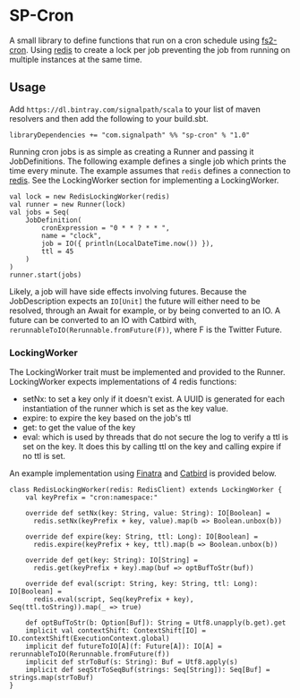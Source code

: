 # SP-Cron

A small library to define functions that run on a cron schedule
using [fs2-cron](https://github.com/fthomas/fs2-cron). Using 
[redis](redis.io) to create a lock per job preventing the job
from running on multiple instances at the same time.

## Usage

Add `https://dl.bintray.com/signalpath/scala` to your list of
maven resolvers and then add the following to your build.sbt. 
```
libraryDependencies += "com.signalpath" %% "sp-cron" % "1.0"
```

Running cron jobs is as simple as creating a Runner and passing
it JobDefinitions. The following example defines a single job
which prints the time every minute. The example assumes that
`redis` defines a connection to [redis](redis.io). See the
LockingWorker section for implementing a LockingWorker.    

```                                 
val lock = new RedisLockingWorker(redis)
val runner = new Runner(lock)
val jobs = Seq(
    JobDefinition(
        cronExpression = "0 * * ? * * ",
        name = "clock",
        job = IO({ println(LocalDateTime.now()) }),
        ttl = 45
    )
)
runner.start(jobs)
```                                                    

Likely, a job will have side effects involving futures. Because
the JobDescription expects an `IO[Unit]` the future will either
need to be resolved, through an Await for example, or by being
converted to an IO. A future can be converted to an IO with
Catbird with, `rerunnableToIO(Rerunnable.fromFuture(F))`, where
F is the Twitter Future. 

### LockingWorker

The LockingWorker trait must be implemented and provided to the
Runner. LockingWorker expects implementations of 4 redis functions:

* setNx: to set a key only if it doesn't exist. A UUID is 
generated for each instantiation of the runner which is set
as the key value.
* expire: to expire the key based on the job's ttl
* get: to get the value of the key
* eval: which is used by threads that do not secure the log
to verify a ttl is set on the key. It does this by calling
ttl on the key and calling expire if no ttl is set.

An example implementation using 
[Finatra](https://twitter.github.io/finatra/) and 
[Catbird](https://github.com/travisbrown/catbird) is provided 
below.

```
class RedisLockingWorker(redis: RedisClient) extends LockingWorker {
    val keyPrefix = "cron:namespace:"

    override def setNx(key: String, value: String): IO[Boolean] =
      redis.setNx(keyPrefix + key, value).map(b => Boolean.unbox(b))

    override def expire(key: String, ttl: Long): IO[Boolean] =
      redis.expire(keyPrefix + key, ttl).map(b => Boolean.unbox(b))

    override def get(key: String): IO[String] =
      redis.get(keyPrefix + key).map(buf => optBufToStr(buf))

    override def eval(script: String, key: String, ttl: Long): IO[Boolean] =
      redis.eval(script, Seq(keyPrefix + key), Seq(ttl.toString)).map(_ => true)

    def optBufToStr(b: Option[Buf]): String = Utf8.unapply(b.get).get
    implicit val contextShift: ContextShift[IO] = IO.contextShift(ExecutionContext.global)
    implicit def futureToIO[A](f: Future[A]): IO[A] = rerunnableToIO(Rerunnable.fromFuture(f))
    implicit def strToBuf(s: String): Buf = Utf8.apply(s)
    implicit def seqStrToSeqBuf(strings: Seq[String]): Seq[Buf] = strings.map(strToBuf)
}
```